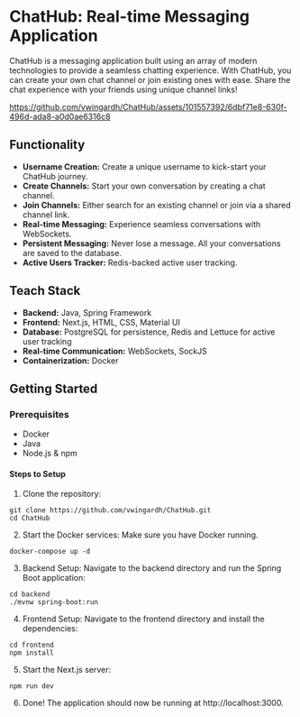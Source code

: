 # ChatHub: Real-time Messaging Application
ChatHub is a messaging application built using an array of modern technologies to provide a seamless chatting experience. With ChatHub, you can create your own chat channel or join existing ones with ease. Share the chat experience with your friends using unique channel links!

https://github.com/vwingardh/ChatHub/assets/101557392/6dbf71e8-630f-496d-ada8-a0d0ae6316c8

## Functionality
* **Username Creation:** Create a unique username to kick-start your ChatHub journey.
* **Create Channels:** Start your own conversation by creating a chat channel.
* **Join Channels:** Either search for an existing channel or join via a shared channel link.
* **Real-time Messaging:** Experience seamless conversations with WebSockets.
* **Persistent Messaging:** Never lose a message. All your conversations are saved to the database.
* **Active Users Tracker:** Redis-backed active user tracking.

## Teach Stack
* **Backend:** Java, Spring Framework
* **Frontend:** Next.js, HTML, CSS, Material UI
* **Database:** PostgreSQL for persistence, Redis and Lettuce for active user tracking
* **Real-time Communication:** WebSockets, SockJS
* **Containerization:** Docker

## Getting Started
### Prerequisites
* Docker
* Java
* Node.js & npm

#### Steps to Setup
1. Clone the repository:
```
git clone https://github.com/vwingardh/ChatHub.git
cd ChatHub
```

2. Start the Docker services:
Make sure you have Docker running.
```
docker-compose up -d
```

3. Backend Setup:
Navigate to the backend directory and run the Spring Boot application:
```
cd backend
./mvnw spring-boot:run
```

4. Frontend Setup:
Navigate to the frontend directory and install the dependencies:
```
cd frontend
npm install
```

5. Start the Next.js server: 
```
npm run dev
```

6. Done! The application should now be running at http://localhost:3000.

